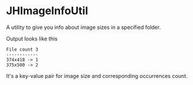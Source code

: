 JHImageInfoUtil
===============

A utility to give you info about image sizes in a specified folder.


Output looks like this

```
File count 3 
------------
374x418 -> 1
375x500 -> 2
```

It's a key-value pair for image size and corresponding occurrences count.